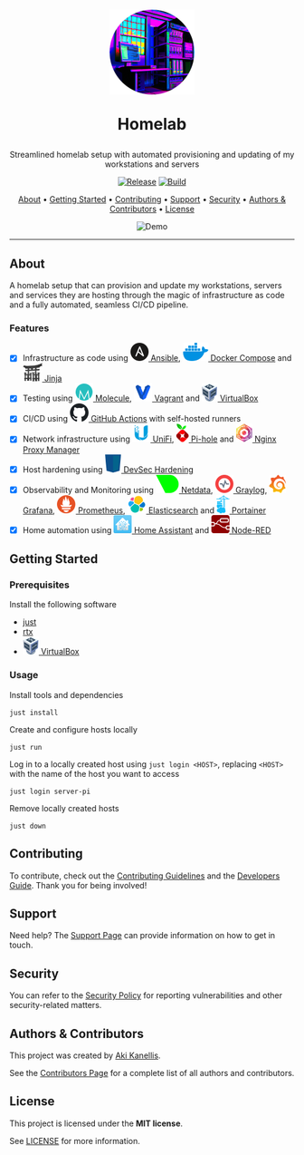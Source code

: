 <!-- markdownlint-disable MD041 -->

<div align="center">
<h1>
    <img src="docs/images/logo.png" alt="Logo">
    <p>Homelab</p>
</h1>

Streamlined homelab setup with automated provisioning and updating of my
workstations and servers

[![Release](https://img.shields.io/github/v/release/akikanellis/homelab?style=flat-square)](https://github.com/akikanellis/homelab/releases)
[![Build](https://img.shields.io/github/actions/workflow/status/akikanellis/homelab/build-main.yml?style=flat-square)](https://github.com/akikanellis/homelab/actions/workflows/build-main.yml)

[About](#about)
•
[Getting Started](#getting-started)
•
[Contributing](#contributing)
•
[Support](#support)
•
[Security](#security)
•
[Authors & Contributors](#authors--contributors)
•
[License](#license)

![Demo](docs/images/demo.webp)
</div>

---

## About

A homelab setup that can provision and update my workstations, servers and
services they are hosting through the magic of infrastructure as code and a
fully automated, seamless CI/CD pipeline.

### Features

- [x] Infrastructure as code using
    [![Ansible](docs/images/ansible.svg) Ansible](https://www.ansible.com),
    [![Docker Compose](docs/images/docker.svg) Docker Compose](https://docs.docker.com/compose)
    and
    [![Jinja](docs/images/jinja.svg) Jinja](https://palletsprojects.com/p/jinja/)
- [x] Testing using
    [![Molecule](docs/images/molecule.svg) Molecule](https://molecule.readthedocs.io),
    [![Vagrant](docs/images/vagrant.svg) Vagrant](https://www.vagrantup.com)
    and
    [![VirtualBox](docs/images/virtualbox.svg) VirtualBox](https://www.virtualbox.org)
- [x] CI/CD using
    [![GitHub Actions](docs/images/github.svg) GitHub Actions](https://github.com/features/actions)
    with self-hosted runners
- [x] Network infrastructure using
    [![UniFi](docs/images/unifi.svg) UniFi](https://ui.com),
    [![Pi-hole](docs/images/pihole.svg) Pi-hole](https://pi-hole.net)
    and
    [![Nginx Proxy Manager](docs/images/nginx_proxy_manager.svg) Nginx Proxy Manager](https://nginxproxymanager.com)
- [x] Host hardening using
    [![DevSec Hardening](docs/images/devsec.svg) DevSec Hardening](https://dev-sec.io)
- [x] Observability and Monitoring using
    [![Netdata](docs/images/netdata.svg) Netdata](https://www.netdata.cloud),
    [![Graylog](docs/images/graylog.svg) Graylog](https://www.graylog.org),
    [![Grafana](docs/images/grafana.svg) Grafana](https://grafana.com),
    [![Prometheus](docs/images/prometheus.svg) Prometheus](https://prometheus.io),
    [![Elasticsearch](docs/images/elasticsearch.svg) Elasticsearch](https://www.elastic.co)
    and
    [![Portainer](docs/images/portainer.svg) Portainer](https://www.portainer.io)
- [x] Home automation using
    [![Home Assistant](docs/images/home_assistant.svg) Home Assistant](https://www.home-assistant.io)
    and
    [![Node-RED](docs/images/node_red.svg) Node-RED](https://nodered.org)

## Getting Started

### Prerequisites

Install the following software

- [just](https://github.com/casey/just)
- [rtx](https://github.com/jdx/rtx)
- [![VirtualBox](docs/images/virtualbox.svg) VirtualBox](https://www.virtualbox.org)

### Usage

Install tools and dependencies

```shell
just install
```

Create and configure hosts locally

```shell
just run
```

Log in to a locally created host using `just login <HOST>`, replacing `<HOST>`
with the name of the host you want to access

```shell
just login server-pi
```

Remove locally created hosts

```shell
just down
```

## Contributing

To contribute, check out the [Contributing Guidelines](docs/CONTRIBUTING.md) and
the [Developers Guide](docs/DEVELOPERS_GUIDE.md). Thank you for being involved!

## Support

Need help? The [Support Page](docs/SUPPORT.md) can provide information on how to
get in touch.

## Security

You can refer to the [Security Policy](docs/SECURITY.md) for reporting
vulnerabilities and other security-related matters.

## Authors & Contributors

This project was created by [Aki Kanellis](https://github.com/akikanellis).

See the [Contributors Page](https://github.com/akikanellis/homelab/contributors)
for a complete list of all authors and contributors.

## License

This project is licensed under the **MIT license**.

See [LICENSE](LICENSE.txt) for more information.
